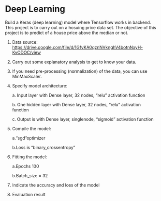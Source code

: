 # Deep Learning

Build  a  Keras  (deep learning) model where  Tensorflow  works  in  backend. This  project is  to carry out on a hosuing price data set. The objective of this project is to predict of a house price above the median or not.

1. Data source: https://drive.google.com/file/d/1GfvKA0qznNVknghV4botnNxyH-KvODOC/view
2. Carry out some explanatory analysis to get to know your data.
3. If you need pre-processing (normalization) of the data, you can use MinMaxScaler.
4. Specify model architecture: 

    a. Input layer with Dense layer, 32 nodes, “relu” activation function

    b. One hidden layer with Dense layer, 32 nodes, “relu” activation function

    c. Output is with Dense layer, singlenode, “sigmoid” activation function
5. Compile the model:

    a.“sgd”optimizer

    b.Loss is “binary_crossentropy” 
6. Fitting the model: 

    a.Epochs 100

    b.Batch_size = 32 
7. Indicate the accuracy and loss of the model
8. Evaluation result